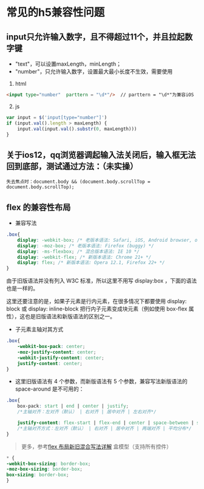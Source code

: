 # 常见的h5兼容性问题
## input只允许输入数字，且不得超过11个，并且拉起数字键

* "text"，可以设置maxLength，minLength；
* "number"，只允许输入数字，设置最大最小长度不生效，需要使用

1. html
```html
<input type="number"  parttern = "\d*"/>  // parttern = "\d*"为兼容iOS
```
2. js
```js
var input = $('input[type="number"]')
if (input.val().length > maxLength) {
    input.val(input.val().substr(0, maxLength)))
}
```

## 关于ios12，qq浏览器调起输入法关闭后，输入框无法回到底部，测试通过方法：（未实操）

    失去焦点时：document.body && (document.body.scrollTop = document.body.scrollTop);

## flex 的兼容性布局

* 兼容写法
```css
.box{
    display: -webkit-box; /* 老版本语法: Safari, iOS, Android browser, older WebKit browsers. */
    display: -moz-box; /* 老版本语法: Firefox (buggy) */
    display: -ms-flexbox; /* 混合版本语法: IE 10 */
    display: -webkit-flex; /* 新版本语法: Chrome 21+ */
    display: flex; /* 新版本语法: Opera 12.1, Firefox 22+ */
}
````
由于旧版语法并没有列入 W3C 标准，所以这里不用写 display:box ，下面的语法也是一样的。

这里还要注意的是，如果子元素是行内元素，在很多情况下都要使用 display: block 或 display: inline-block 把行内子元素变成块元素（例如使用 box-flex 属性），这也是旧版语法和新版语法的区别之一。

* 子元素主轴对其方式
```css
.box{
    -webkit-box-pack: center;
    -moz-justify-content: center;
    -webkit-justify-content: center;
    justify-content: center;
}
```

* 这里旧版语法有 4 个参数，而新版语法有 5 个参数，兼容写法新版语法的 space-around 是不可用的：

```css
.box{
    box-pack: start | end | center | justify;
    /*主轴对齐：左对齐（默认） | 右对齐 | 居中对齐 | 左右对齐*/

    justify-content: flex-start | flex-end | center | space-between | space-around;
    /*主轴对齐方式：左对齐（默认） | 右对齐 | 居中对齐 | 两端对齐 | 平均分布*/
}
```
> 更多，参考[flex 布局新旧混合写法详解](https://segmentfault.com/a/1190000003978624)
盒模型（支持所有控件）
```css
* {
-webkit-box-sizing: border-box;
-moz-box-sizing: border-box;
box-sizing: border-box;
}
```